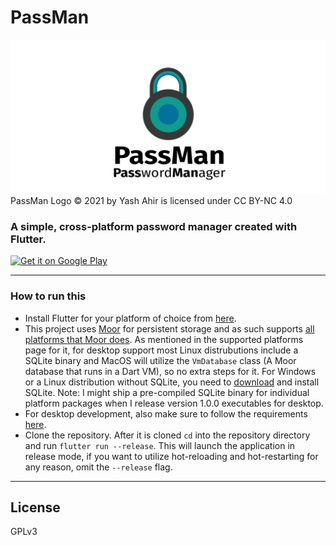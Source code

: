 # PassMan 
<img src="https://github.com/yash-ahir/passman-flutter/blob/main/promotional_assets/feature_graphic.png">
PassMan Logo © 2021 by Yash Ahir is licensed under CC BY-NC 4.0 

### A simple, cross-platform password manager created with Flutter.

<a href='https://play.google.com/store/apps/details?id=com.yashahir.passman&pcampaignid=pcampaignidMKT-Other-global-all-co-prtnr-py-PartBadge-Mar2515-1'><img alt='Get it on Google Play' src='https://play.google.com/intl/en_us/badges/static/images/badges/en_badge_web_generic.png' width='180'/></a>

---
### How to run this
- Install Flutter for your platform of choice from [here](https://flutter.dev/docs/get-started/install).
- This project uses [Moor](https://pub.dev/packages/moor) for persistent storage and as such supports [all platforms that Moor does](https://moor.simonbinder.eu/docs/platforms/). As mentioned in the supported platforms page for it, for desktop support most Linux distrubutions include a SQLite binary and MacOS will utilize the `VmDatabase` class (A Moor database that runs in a Dart VM), so no extra steps for it. For Windows or a Linux distribution without SQLite, you need to [download](https://sqlite.org/download.html) and install SQLite. Note: I might ship a pre-compiled SQLite binary for individual platform packages when I release version 1.0.0 executables for desktop.
- For desktop development, also make sure to follow the requirements [here](https://flutter.dev/desktop).
- Clone the repository. After it is cloned `cd` into the repository directory and run `flutter run --release`. This will launch the application in release mode, if you want to utilize hot-reloading and hot-restarting for any reason, omit the `--release` flag.

---
## License
GPLv3
